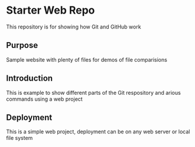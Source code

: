 # Starter Web Repo

This repository is for showing how Git and GitHub work

## Purpose

Sample website with plenty of files for demos of file comparisions

## Introduction
This is example to show different parts of the Git respository and arious commands using a web project

## Deployment
This is a simple web project, deployment can be on any web server or local file system

